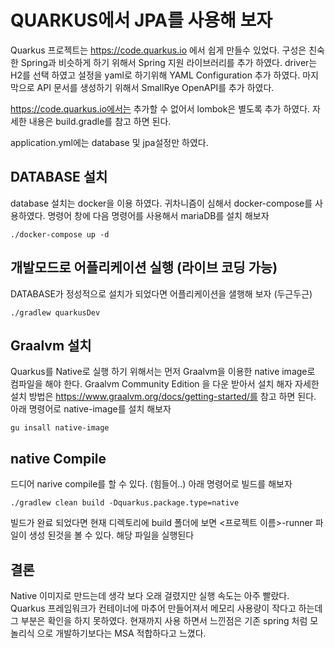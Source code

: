 # QUARKUS에서 JPA를 사용해 보자 

Quarkus 프로젝트는 https://code.quarkus.io 에서 쉽게 만들수 있었다. 
구성은 친숙한 Spring과 비슷하게 하기 위해서 Spring 지원 라이브러리를 추가 하였다.
driver는 H2를 선택 하였고  설정을 yaml로 하기위해 YAML Configuration 추가 하였다.
마지막으로 API 문서를 생성하기 위해서 SmallRye OpenAPI를 추가 하였다.

https://code.quarkus.io에서는 추가할 수 없어서 lombok은 별도록 추가 하였다.
자세한 내용은 build.gradle를 참고 하면 된다.

application.yml에는 database 및 jpa설정만 하였다.


## DATABASE 설치
database 설치는 docker을 이용 하였다.
귀차니즘이 심해서 docker-compose를 사용하였다.
명령어 창에 다음 명령어를 사용해서 mariaDB를 설치 해보자

```shell script
./docker-compose up -d
```

## 개발모드로 어플리케이션 실행 (라이브 코딩 가능)
DATABASE가 정성적으로 설치가 되었다면 어플리케이션을 샐행해 보자 (두근두근)

```shell script
./gradlew quarkusDev
```

## Graalvm 설치
Quarkus를 Native로 실행 하기 위해서는 먼저 Graalvm을 이용한 native image로 컴파일을 해야 한다.
Graalvm Community Edition 을 다운 받아서 설치 해자 자세한 설치 방법은  https://www.graalvm.org/docs/getting-started/를 참고 하면 된다.
아래 명령어로 native-image를 설치 해보자

```shell script
gu insall native-image
```
## native Compile
드디어 narive compile를 할 수 있다. (힘들어..)
아래 명령어로 빌드를 해보자

```shell script
./gradlew clean build -Dquarkus.package.type=native
```
빌드가 완료 되었다면 현재 디렉토리에  build 폴더에 보면 <프로젝트 이름>-runner 파일이 생성 된것을 볼 수 있다.
해당 파일을 실행된다

## 결론
Native 이미지로 만드는데 생각 보다 오래 걸렸지만 실행 속도는 아주 빨랐다.
Quarkus 프레임워크가 컨테이너에 마추어 만들어져서 메모리 사용량이 작다고 하는데 그 부분은 확인을 하지 못하였다.
현재까지 사용 하면서 느낀점은 기존 spring 처럼 모놀리식 으로 개발하기보다는 MSA  적합하다고 느꼈다.
